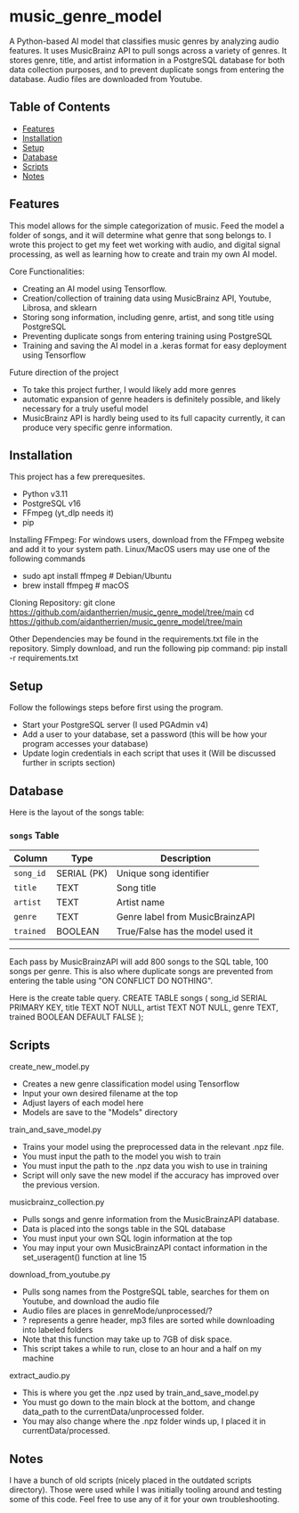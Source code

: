 # music_genre_model
A Python-based AI model that classifies music genres by analyzing audio features. It uses MusicBrainz API to pull songs across
a variety of genres. It stores genre, title, and artist information in a PostgreSQL database for both data collection purposes,
and to prevent duplicate songs from entering the database. Audio files are downloaded from Youtube.

## Table of Contents
- [Features](#features)
- [Installation](#installation)
- [Setup](#setup)
- [Database](#database)
- [Scripts](#scripts)
- [Notes](#notes)

## Features
This model allows for the simple categorization of music. Feed the model a folder of songs, and it will determine what genre that song belongs to. I wrote this project to get my feet wet working with audio, and digital signal processing, as well as learning how to create and train my own AI model.

Core Functionalities:
  - Creating an AI model using Tensorflow.
  - Creation/collection of training data using MusicBrainz API, Youtube, Librosa, and sklearn
  - Storing song information, including genre, artist, and song title using PostgreSQL
  - Preventing duplicate songs from entering training using PostgreSQL
  - Training and saving the AI model in a .keras format for easy deployment using Tensorflow

Future direction of the project
  - To take this project further, I would likely add more genres
  - automatic expansion of genre headers is definitely possible, and likely necessary for a truly useful model
  - MusicBrainz API is hardly being used to its full capacity currently, it can produce very specific genre information.

## Installation
This project has a few prerequesites.
  - Python v3.11
  - PostgreSQL v16
  - FFmpeg (yt_dlp needs it)
  - pip

Installing FFmpeg:
For windows users, download from the FFmpeg website and add it to your system path.
Linux/MacOS users may use one of the following commands
- sudo apt install ffmpeg  # Debian/Ubuntu
- brew install ffmpeg  # macOS

Cloning Repository:
git clone https://github.com/aidantherrien/music_genre_model/tree/main
cd https://github.com/aidantherrien/music_genre_model/tree/main

Other Dependencies may be found in the requirements.txt file in the repository. Simply download, and run the following pip
command:
pip install -r requirements.txt

## Setup
Follow the followings steps before first using the program.
  - Start your PostgreSQL server (I used PGAdmin v4)
  - Add a user to your database, set a password (this will be how your program accesses your database)
  - Update login credentials in each script that uses it (Will be discussed further in scripts section)

## Database

Here is the layout of the songs table:
### `songs` Table
| Column       | Type        | Description                       |
|--------------|-------------|-----------------------------------|
| `song_id`    | SERIAL (PK) | Unique song identifier            |
| `title`      | TEXT        | Song title                        |
| `artist`     | TEXT        | Artist name                       |
| `genre`      | TEXT        | Genre label from MusicBrainzAPI   |
| `trained`    | BOOLEAN     | True/False has the model used it  |

--- 

Each pass by MusicBrainzAPI will add 800 songs to the SQL table, 100 songs per genre. This is also where duplicate songs
are prevented from entering the table using "ON CONFLICT DO NOTHING".

Here is the create table query.
CREATE TABLE songs (
    song_id SERIAL PRIMARY KEY,
    title TEXT NOT NULL,
    artist TEXT NOT NULL,
    genre TEXT,
    trained BOOLEAN DEFAULT FALSE
); 

## Scripts
create_new_model.py
  - Creates a new genre classification model using Tensorflow
  - Input your own desired filename at the top
  - Adjust layers of each model here
  - Models are save to the "Models" directory

train_and_save_model.py
  - Trains your model using the preprocessed data in the relevant .npz file.
  - You must input the path to the model you wish to train
  - You must input the path to the .npz data you wish to use in training
  - Script will only save the new model if the accuracy has improved over the previous version.

musicbrainz_collection.py
  - Pulls songs and genre information from the MusicBrainzAPI database.
  - Data is placed into the songs table in the SQL database
  - You must input your own SQL login information at the top
  - You may input your own MusicBrainzAPI contact information in the set_useragent() function at line 15

download_from_youtube.py
  - Pulls song names from the PostgreSQL table, searches for them on Youtube, and download the audio file
  - Audio files are places in genreMode/unprocessed/?
  - ? represents a genre header, mp3 files are sorted while downloading into labeled folders
  - Note that this function may take up to 7GB of disk space.
  - This script takes a while to run, close to an hour and a half on my machine

extract_audio.py
  - This is where you get the .npz used by train_and_save_model.py
  - You must go down to the main block at the bottom, and change data_path to the currentData/unprocessed folder.
  - You may also change where the .npz folder winds up, I placed it in currentData/processed.

## Notes
I have a bunch of old scripts (nicely placed in the outdated scripts directory). Those were used while I was initially
tooling around and testing some of this code. Feel free to use any of it for your own troubleshooting.
 

 





